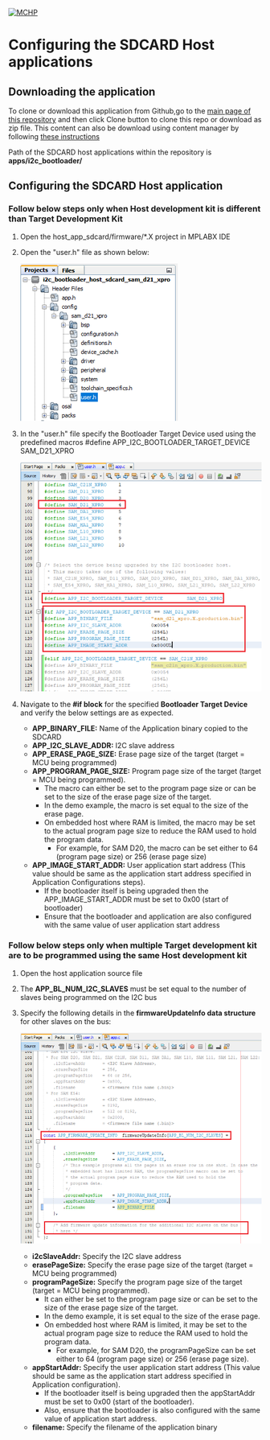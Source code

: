 [![MCHP](https://www.microchip.com/ResourcePackages/Microchip/assets/dist/images/logo.png)](https://www.microchip.com)

# Configuring the SDCARD Host applications

## Downloading the application

To clone or download this application from Github,go to the [main page of this repository](https://github.com/Microchip-MPLAB-Harmony/bootloader_apps_i2c) and then click Clone button to clone this repo or download as zip file. This content can also be download using content manager by following [these instructions](https://github.com/Microchip-MPLAB-Harmony/contentmanager/wiki)

Path of the SDCARD host applications within the repository is **apps/i2c_bootloader/**

## Configuring the SDCARD Host application

### Follow below steps only when Host development kit is different than Target Development Kit

1. Open the host_app_sdcard/firmware/*.X project in MPLABX IDE

2. Open the "user.h" file as shown below:

    ![i2c_bootloader_host_app_sdcard_user_ide](./images/i2c_bootloader_host_app_sdcard_user_ide.png)

3. In the "user.h" file specify the Bootloader Target Device used using the predefined macros
       #define APP_I2C_BOOTLOADER_TARGET_DEVICE     SAM_D21_XPRO

    ![i2c_bootloader_host_app_nvm_user_config](./images/i2c_bootloader_host_app_sdcard_user_config.png)

4. Navigate to the **#if block** for the specified **Bootloader Target Device** and verify the below settings are as expected.

    - **APP_BINARY_FILE:** Name of the Application binary copied to the SDCARD
    - **APP_I2C_SLAVE_ADDR:** I2C slave address
    - **APP_ERASE_PAGE_SIZE:** Erase page size of the target (target = MCU being programmed)
    - **APP_PROGRAM_PAGE_SIZE:** Program page size of the target (target = MCU being programmed).
        - The macro can either be set to the program page size or can be set to the size of the erase page size of the target.
        - In the demo example, the macro is set equal to the size of the erase page.
        - On embedded host where RAM is limited, the macro may be set to the actual program page size to reduce the RAM used to hold the program data.
            - For example, for SAM D20, the macro can be set either to 64 (program page size) or 256 (erase page size)
    - **APP_IMAGE_START_ADDR:** User application start address (This value should be same as the application start address specified in Application Configurations steps).
        - If the bootloader itself is being upgraded then the APP_IMAGE_START_ADDR must be set to 0x00 (start of bootloader)
        - Ensure that the bootloader and application are also configured with the same value of user application start address

### Follow below steps only when multiple Target development kit are to be programmed using the same Host development kit

1. Open the host application source file

2. The **APP_BL_NUM_I2C_SLAVES** must be set equal to the number of slaves being programmed on the I2C bus

3. Specify the following details in the **firmwareUpdateInfo data structure** for other slaves on the bus:

    ![i2c_bootloader_host_app_sdcard_config](./images/i2c_bootloader_host_app_sdcard_app_config.png)

    - **i2cSlaveAddr:** Specify the I2C slave address
    - **erasePageSize:** Specify the erase page size of the target (target = MCU being programmed)
    - **programPageSize:** Specify the program page size of the target (target = MCU being programmed).
        - It can either be set to the program page size or can be set to the size of the erase page size of the target.
        - In the demo example, it is set equal to the size of the erase page.
        - On embedded host where RAM is limited, it may be set to the actual program page size to reduce the RAM used to hold the program data.
            - For example, for SAM D20, the programPageSize can be set either to 64 (program page size) or 256 (erase page size).
    - **appStartAddr:** Specify the user application start address (This value should be same as the application start address specified in Application configuration).
        - If the bootloader itself is being upgraded then the appStartAddr must be set to 0x00 (start of the bootloader).
        - Also, ensure that the bootloader is also configured with the same value of application start address.
    - **filename:** Specify the filename of the application binary
